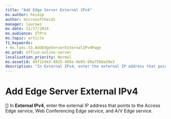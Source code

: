 ```yaml
---
title: "Add Edge Server External IPv4"
ms.author: heidip
author: microsoftheidi
manager: laurawi
ms.date: 11/17/2014
ms.audience: ITPro
ms.topic: article
f1_keywords:
- ms.lync.tb.AddEdgeServerExternalIPv4Page
ms.prod: office-online-server
localization_priority: Normal
ms.assetid: d4f22de3-d825-495e-9e85-99a75b8a20e3
description: "In External IPv4, enter the external IP address that points to the Access Edge service, Web Conferencing Edge service, and A/V Edge service."
---
```


# Add Edge Server External IPv4
[]
In **External IPv4**, enter the external IP address that points to the Access Edge service, Web Conferencing Edge service, and A/V Edge service.
  

